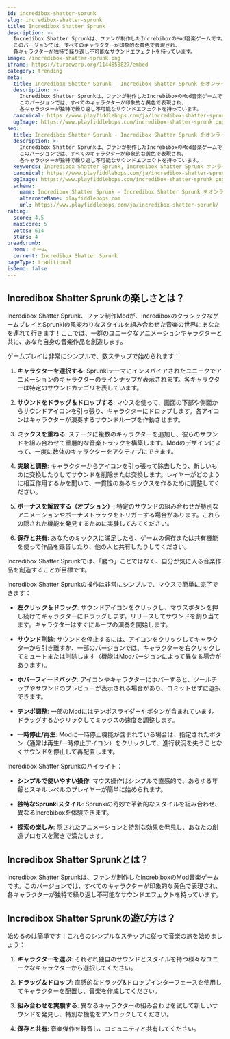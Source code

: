 ```yaml
---
id: incredibox-shatter-sprunk
slug: incredibox-shatter-sprunk
title: Incredibox Shatter Sprunk
description: >-
  Incredibox Shatter Sprunkは、ファンが制作したIncrebiboxのMod音楽ゲームです。
  このバージョンでは、すべてのキャラクターが印象的な黄色で表現され、
  各キャラクターが独特で繰り返し不可能なサウンドエフェクトを持っています。
image: /incredibox-shatter-sprunk.png
iframe: https://turbowarp.org/1144858827/embed
category: trending
meta:
  title: Incredibox Shatter Sprunk - Incredibox Shatter Sprunk をオンラインでプレイ
  description: >-
    Incredibox Shatter Sprunkは、ファンが制作したIncrebiboxのMod音楽ゲームです。
    このバージョンでは、すべてのキャラクターが印象的な黄色で表現され、
    各キャラクターが独特で繰り返し不可能なサウンドエフェクトを持っています。
  canonical: https://www.playfiddlebops.com/ja/incredibox-shatter-sprunk/
  ogImage: https://www.playfiddlebops.com/incredibox-shatter-sprunk.png
seo:
  title: Incredibox Shatter Sprunk - Incredibox Shatter Sprunk をオンラインでプレイ
  description: >-
    Incredibox Shatter Sprunkは、ファンが制作したIncrebiboxのMod音楽ゲームです。
    このバージョンでは、すべてのキャラクターが印象的な黄色で表現され、
    各キャラクターが独特で繰り返し不可能なサウンドエフェクトを持っています。
  keywords: Incredibox Shatter Sprunk, Incredibox Shatter Sprunk オンライン, 音楽ゲーム
  canonical: https://www.playfiddlebops.com/ja/incredibox-shatter-sprunk/
  ogImage: https://www.playfiddlebops.com/incredibox-shatter-sprunk.png
  schema:
    name: Incredibox Shatter Sprunk - Incredibox Shatter Sprunk をオンラインでプレイ
    alternateName: playfiddlebops.com
    url: https://www.playfiddlebops.com/ja/incredibox-shatter-sprunk/
rating:
  score: 4.5
  maxScore: 5
  votes: 614
  stars: 4
breadcrumb:
  home: ホーム
  current: Incredibox Shatter Sprunk
pageType: traditional
isDemo: false
---
```


## Incredibox Shatter Sprunkの楽しさとは？

Incredibox Shatter Sprunk、ファン制作Modが、IncrediboxのクラシックなゲームプレイとSprunkiの風変わりなスタイルを組み合わせた音楽の世界にあなたを連れて行きます！ここでは、一群のユニークなアニメーションキャラクターと共に、あなた自身の音楽作品を創造します。

ゲームプレイは非常にシンプルで、数ステップで始められます：

1. **キャラクターを選択する**: Sprunkiテーマにインスパイアされたユニークでアニメーションのキャラクターのラインナップが表示されます。各キャラクターは特定のサウンドカテゴリを表しています。

1. **サウンドをドラッグ＆ドロップする**: マウスを使って、画面の下部や側面からサウンドアイコンを引っ張り、キャラクターにドロップします。各アイコンはキャラクターが演奏するサウンドループを作動させます。

1. **ミックスを重ねる**: ステージに複数のキャラクターを追加し、彼らのサウンドを組み合わせて重層的な音楽トラックを構築します。Modのデザインによって、一度に数体のキャラクターをアクティブにできます。

1. **実験と調整**: キャラクターからアイコンを引っ張って除去したり、新しいものに交換したりしてサウンドを削除または交換します。レイヤーがどのように相互作用するかを聞いて、一貫性のあるミックスを作るために調整してください。

1. **ボーナスを解放する（オプション）**: 特定のサウンドの組み合わせが特別なアニメーションやボーナストラックをトリガーする場合があります。これらの隠された機能を発見するために実験してみてください。

1. **保存と共有**: あなたのミックスに満足したら、ゲームの保存または共有機能を使って作品を録音したり、他の人と共有したりしてください。

Incredibox Shatter Sprunkでは、「勝つ」ことではなく、自分が気に入る音楽作品を創造することが目標です。

Incredibox Shatter Sprunkの操作は非常にシンプルで、マウスで簡単に完了できます：

- **左クリック＆ドラッグ**: サウンドアイコンをクリックし、マウスボタンを押し続けてキャラクターにドラッグします。リリースしてサウンドを割り当てます。キャラクターはすぐにループの演奏を開始します。

- **サウンド削除**: サウンドを停止するには、アイコンをクリックしてキャラクターから引き離すか、一部のバージョンでは、キャラクターを右クリックしてミュートまたは削除します（機能はModバージョンによって異なる場合があります）。

- **ホバーフィードバック**: アイコンやキャラクターにホバーすると、ツールチップやサウンドのプレビューが表示される場合があり、コミットせずに選択できます。

- **テンポ調整**: 一部のModにはテンポスライダーやボタンが含まれています。ドラッグするかクリックしてミックスの速度を調整します。

- **一時停止/再生**: Modに一時停止機能が含まれている場合は、指定されたボタン（通常は再生/一時停止アイコン）をクリックして、進行状況を失うことなくサウンドを停止して再配置します。

Incredibox Shatter Sprunkのハイライト：

- **シンプルで使いやすい操作**: マウス操作はシンプルで直感的で、あらゆる年齢とスキルレベルのプレイヤーが簡単に始められます。

- **独特なSprunkiスタイル**: Sprunkiの奇妙で革新的なスタイルを組み合わせ、異なるIncrebiboxを体験できます。

- **探索の楽しみ**: 隠されたアニメーションと特別な効果を発見し、あなたの創造プロセスを驚きで満たします。

## Incredibox Shatter Sprunkとは？

Incredibox Shatter Sprunkは、ファンが制作したIncrebiboxのMod音楽ゲームです。このバージョンでは、すべてのキャラクターが印象的な黄色で表現され、各キャラクターが独特で繰り返し不可能なサウンドエフェクトを持っています。

## Incredibox Shatter Sprunkの遊び方は？

始めるのは簡単です！これらのシンプルなステップに従って音楽の旅を始めましょう：

1. **キャラクターを選ぶ**: それぞれ独自のサウンドとスタイルを持つ様々なユニークなキャラクターから選択してください。

1. **ドラッグ＆ドロップ**: 直感的なドラッグ&ドロップインターフェースを使用してキャラクターを配置し、音楽を作成してください。

1. **組み合わせを実験する**: 異なるキャラクターの組み合わせを試して新しいサウンドを発見し、特別な機能をアンロックしてください。

1. **保存と共有**: 音楽傑作を録音し、コミュニティと共有してください。